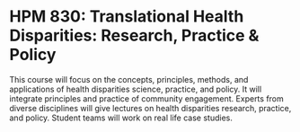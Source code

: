 # HPM 830: Translational Health Disparities: Research, Practice & Policy

This course will focus on the concepts, principles, methods, and applications of health disparities science, practice, and policy. It will integrate principles and practice of community engagement. Experts from diverse disciplines will give lectures on health disparities research, practice, and policy. Student teams will work on real life case studies.